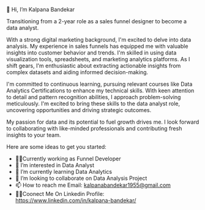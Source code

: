 👋 Hi, I’m Kalpana Bandekar

Transitioning from a 2-year role as a sales funnel designer to become a data analyst. 

With a strong digital marketing background, I'm excited to delve into data analysis. My experience in sales funnels has equipped me with valuable insights into customer behavior and trends. I'm skilled in using data visualization tools, spreadsheets, and marketing analytics platforms. As I shift gears, I'm enthusiastic about extracting actionable insights from complex datasets and aiding informed decision-making.

I'm committed to continuous learning, pursuing relevant courses like Data Analytics Certifications to enhance my technical skills. With keen attention to detail and pattern recognition abilities, I approach problem-solving meticulously. I'm excited to bring these skills to the data analyst role, uncovering opportunities and driving strategic outcomes.

My passion for data and its potential to fuel growth drives me. I look forward to collaborating with like-minded professionals and contributing fresh insights to your team. 

Here are some ideas to get you started:
- 👩‍💻Currently working as Funnel Developer
- 👀 I’m interested in Data Analyst
- 🌱 I’m currently learning Data Analytics
- 💞️ I’m looking to collaborate on Data Analysis Project
- 📫 How to reach me Email: kalpanabandekar1955@gmail.com
- 👩‍💻Coonect Me On Linkedin Profile: https://www.linkedin.com/in/kalpana-bandekar/

<!---
KalpanaBandekar/KalpanaBandekar is a ✨ special ✨ repository because its `README.md` (this file) appears on your GitHub profile.
You can click the Preview link to take a look at your changes.
--->
